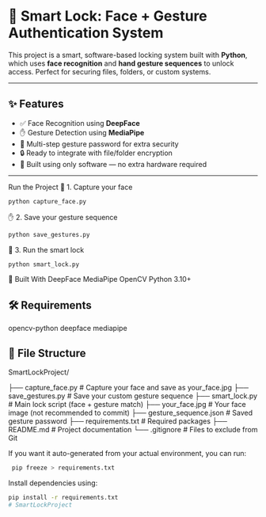 # 🔐 Smart Lock: Face + Gesture Authentication System

This project is a smart, software-based locking system built with **Python**, which uses **face recognition** and **hand gesture sequences** to unlock access. Perfect for securing files, folders, or custom systems.

---

## ✨ Features

- ✅ Face Recognition using **DeepFace**
- ✋ Gesture Detection using **MediaPipe**
- 🔐 Multi-step gesture password for extra security
- 🔒 Ready to integrate with file/folder encryption
- 🧠 Built using only software — no extra hardware required

---
 Run the Project
📸 1. Capture your face
```bash
python capture_face.py
```
✋ 2. Save your gesture sequence
```bash
python save_gestures.py
```
🔐 3. Run the smart lock
```bash
python smart_lock.py
```
🧠 Built With
DeepFace
MediaPipe
OpenCV
Python 3.10+

## 🛠 Requirements
opencv-python
deepface
mediapipe

## 🧩 File Structure

SmartLockProject/

├── capture_face.py         # Capture your face and save as your_face.jpg
├── save_gestures.py        # Save your custom gesture sequence
├── smart_lock.py           # Main lock script (face + gesture match)
├── your_face.jpg           # Your face image (not recommended to commit)
├── gesture_sequence.json   # Saved gesture password
├── requirements.txt        # Required packages
├── README.md               # Project documentation
└── .gitignore              # Files to exclude from Git

If you want it auto-generated from your actual environment, you can run:
```bash
 pip freeze > requirements.txt
 ```
Install dependencies using:

```bash
pip install -r requirements.txt
# SmartLockProject
